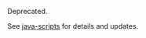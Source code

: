 Deprecated.

See [java-scripts](https://github.com/wbprime/java-scripts.git) for details and updates.
